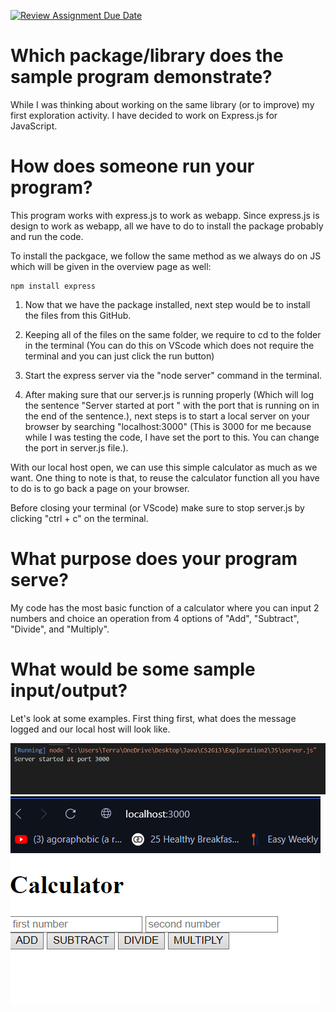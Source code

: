 [![Review Assignment Due Date](https://classroom.github.com/assets/deadline-readme-button-24ddc0f5d75046c5622901739e7c5dd533143b0c8e959d652212380cedb1ea36.svg)](https://classroom.github.com/a/kCrKdl4V)
# Which package/library does the sample program demonstrate?
While I was thinking about working on the same library (or to improve) my first exploration activity. I have decided to work on Express.js for JavaScript.

# How does someone run your program?

This program works with express.js to work as webapp. Since express.js is design to work as webapp, all we have to do to install the package probably and run the code.

To install the packgace, we follow the same method as we always do on JS which will be given in the overview page as well:

```
npm install express
```

1) Now that we have the package installed, next step would be to install the files from this GitHub.

2) Keeping all of the files on the same folder, we require to cd to the folder in the terminal (You can do this on VScode which does not require the terminal and you can just click the run button) 

3) Start the express server via the "node server" command in the terminal.

4) After making sure that our server.js is running properly (Which will log the sentence "Server started at port " with the port that is running on in the end of the sentence.), next steps is to start a local server on your browser by searching "localhost:3000" (This is 3000 for me because while I was testing the code, I have set the port to this. You can change the port in server.js file.). 

With our local host open, we can use this simple calculator as much as we want. One thing to note is that, to reuse the calculator function all you have to do is to go back a page on your browser.

Before closing your terminal (or VScode) make sure to stop server.js by clicking "ctrl + c" on the terminal.


# What purpose does your program serve? 

My code has the most basic function of a calculator where you can input 2 numbers and choice an operation from 4 options of "Add", "Subtract", "Divide", and "Multiply".

# What would be some sample input/output?

Let's look at some examples. First thing first, what does the message logged and our local host will look like.

![Image of the message logged.](image.png) ![Image of the starting point for local host](image-1.png)

